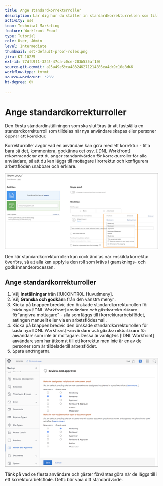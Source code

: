 ```yaml
---
title: Ange standardkorrekturroller
description: Lär dig hur du ställer in standardkorrekturrollen som tilldelas när nya användare skapas eller när andra öppnar ett korrektur.
activity: use
team: Technical Marketing
feature: Workfront Proof
type: Tutorial
role: User, Admin
level: Intermediate
thumbnail: set-default-proof-roles.png
jira: KT-10235
exl-id: 77dfb9f1-3242-47ca-a0ce-203b535af156
source-git-commit: a25a49e59ca483246271214886ea4dc9c10e8d66
workflow-type: tm+mt
source-wordcount: '266'
ht-degree: 0%

---
```


# Ange standardkorrekturroller

<!---
21.4 updates have been made
--->

Den första standardinställningen som ska slutföras är att fastställa en standardkorrekturroll som tilldelas när nya användare skapas eller personer öppnar ett korrektur.

Korrekturroller avgör vad en användare kan göra med ett korrektur - titta bara på det, kommentera, godkänna det osv. [!DNL Workfront] rekommenderar att du anger standardvärden för korrekturroller för alla användare, så att du kan lägga till mottagare i korrektur och konfigurera arbetsflöden snabbare och enklare.

![Du kan välja korrekturroller när du överför ett korrektur](assets/proof-system-setups-proof-role-example.png)

Den här standardkorrekturrollen kan dock ändras när enskilda korrektur överförs, så att alla kan uppfylla den roll som krävs i gransknings- och godkännandeprocessen.


## Ange standardkorrekturroller

1. Välj **Inställningar** från [!UICONTROL Huvudmeny].
1. Välj **Granska och godkänn** från den vänstra menyn.
1. Klicka på knappen bredvid den önskade standardkorrekturrollen för båda nya [!DNL Workfront] användare och gästkorrekturläsare för&quot;angivna mottagare&quot; - alla som läggs till i korrekturarbetsflödet, antingen manuellt eller via en arbetsflödesmall.
1. Klicka på knappen bredvid den önskade standardkorrekturrollen för båda nya [!DNL Workfront] -användare och gästkorrekturläsare för användare som inte är mottagare. Dessa är vanligtvis [!DNL Workfront] användare som har åtkomst till ett korrektur men inte är en av de personer som är tilldelade till arbetsflödet.
1. Spara ändringarna.

![Inställningar för granskning och godkännande i Workfront](assets/proof-system-setups-workfront-defaults.png)

Tänk på vad de flesta användare och gäster förväntas göra när de läggs till i ett korrekturarbetsflöde. Detta bör vara ditt standardvärde.
